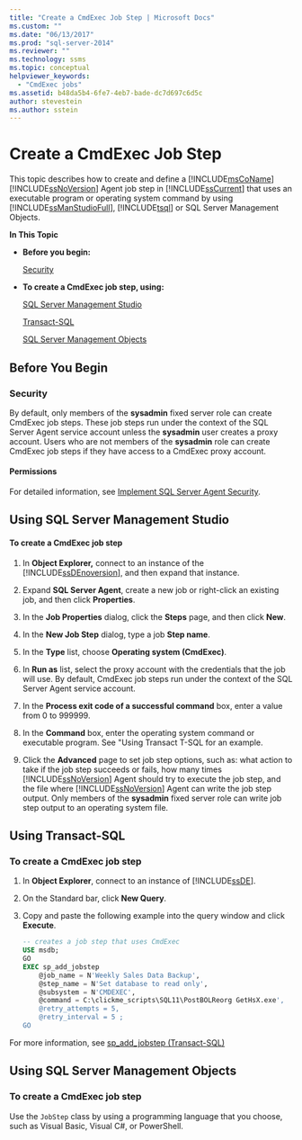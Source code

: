 ```yaml
---
title: "Create a CmdExec Job Step | Microsoft Docs"
ms.custom: ""
ms.date: "06/13/2017"
ms.prod: "sql-server-2014"
ms.reviewer: ""
ms.technology: ssms
ms.topic: conceptual
helpviewer_keywords: 
  - "CmdExec jobs"
ms.assetid: b48da5b4-6fe7-4eb7-bade-dc7d697c6d5c
author: stevestein
ms.author: sstein
---
```

# Create a CmdExec Job Step
  This topic describes how to create and define a [!INCLUDE[msCoName](../../includes/msconame-md.md)] [!INCLUDE[ssNoVersion](../../includes/ssnoversion-md.md)] Agent job step in [!INCLUDE[ssCurrent](../../includes/sscurrent-md.md)] that uses an executable program or operating system command by using [!INCLUDE[ssManStudioFull](../../includes/ssmanstudiofull-md.md)], [!INCLUDE[tsql](../../includes/tsql-md.md)] or SQL Server Management Objects.  
  
 **In This Topic**  
  
-   **Before you begin:**  
  
     [Security](#Security)  
  
-   **To create a CmdExec job step, using:**  
  
     [SQL Server Management Studio](#SSMS)  
  
     [Transact-SQL](#TSQL)  
  
     [SQL Server Management Objects](#SMO)  
  
##  <a name="BeforeYouBegin"></a> Before You Begin  
  
###  <a name="Security"></a> Security  
 By default, only members of the **sysadmin** fixed server role can create CmdExec job steps. These job steps run under the context of the SQL Server Agent service account unless the **sysadmin** user creates a proxy account. Users who are not members of the **sysadmin** role can create CmdExec job steps if they have access to a CmdExec proxy account.  
  
####  <a name="Permissions"></a> Permissions  
 For detailed information, see [Implement SQL Server Agent Security](implement-sql-server-agent-security.md).  
  
##  <a name="SSMS"></a> Using SQL Server Management Studio  
  
#### To create a CmdExec job step  
  
1.  In **Object Explorer,** connect to an instance of the [!INCLUDE[ssDEnoversion](../../includes/ssdenoversion-md.md)], and then expand that instance.  
  
2.  Expand **SQL Server Agent**, create a new job or right-click an existing job, and then click **Properties**.  
  
3.  In the **Job Properties** dialog, click the **Steps** page, and then click **New**.  
  
4.  In the **New Job Step** dialog, type a job **Step name**.  
  
5.  In the **Type** list, choose **Operating system (CmdExec)**.  
  
6.  In **Run as** list, select the proxy account with the credentials that the job will use. By default, CmdExec job steps run under the context of the SQL Server Agent service account.  
  
7.  In the **Process exit code of a successful command** box, enter a value from 0 to 999999.  
  
8.  In the **Command** box, enter the operating system command or executable program. See "Using Transact T-SQL for an example.  
  
9. Click the **Advanced** page to set job step options, such as: what action to take if the job step succeeds or fails, how many times [!INCLUDE[ssNoVersion](../../includes/ssnoversion-md.md)] Agent should try to execute the job step, and the file where [!INCLUDE[ssNoVersion](../../includes/ssnoversion-md.md)] Agent can write the job step output. Only members of the **sysadmin** fixed server role can write job step output to an operating system file.  
  
##  <a name="TSQL"></a> Using Transact-SQL  
  
### To create a CmdExec job step  
  
1.  In **Object Explorer**, connect to an instance of [!INCLUDE[ssDE](../../includes/ssde-md.md)].  
  
2.  On the Standard bar, click **New Query**.  
  
3.  Copy and paste the following example into the query window and click **Execute**.  
  
    ```sql
    -- creates a job step that uses CmdExec  
    USE msdb;  
    GO  
    EXEC sp_add_jobstep  
        @job_name = N'Weekly Sales Data Backup',  
        @step_name = N'Set database to read only',  
        @subsystem = N'CMDEXEC',  
        @command = C:\clickme_scripts\SQL11\PostBOLReorg GetHsX.exe',   
        @retry_attempts = 5,  
        @retry_interval = 5 ;  
    GO  
    ```  
  
 For more information, see [sp_add_jobstep &#40;Transact-SQL&#41;](/sql/relational-databases/system-stored-procedures/sp-add-jobstep-transact-sql)  
  
##  <a name="SMO"></a> Using SQL Server Management Objects  

### To create a CmdExec job step
  
 Use the `JobStep` class by using a programming language that you choose, such as Visual Basic, Visual C#, or PowerShell.  
